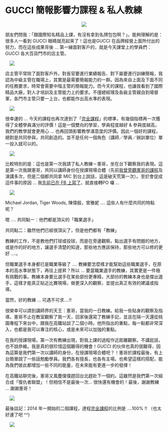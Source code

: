 # GUCCI 簡報影響力課程 & 私人教練 

<div style="clear: both; text-align: center;"><a href="http://4.bp.blogspot.com/-at31dP4xil0/VhSOeMO_JuI/AAAAAAAANvY/XLaZNDX9klk/s1600/image_thumb_0b2fb4ee25ea4e1a94eb654dbd4c1cde.png" style="margin-left: 1em; margin-right: 1em;"><img border="0" src="http://4.bp.blogspot.com/-at31dP4xil0/VhSOeMO_JuI/AAAAAAAANvY/XLaZNDX9klk/s1600/image_thumb_0b2fb4ee25ea4e1a94eb654dbd4c1cde.png"/></a></div>
<p></p>
<div style="clear: both; text-align: center;"></div>
<p>朋友們問我：「跟國際知名精品上課，有沒有拿到名牌包包啊？」。能夠理解的是：很多人一看到 GUCCI 眼睛就亮起來了！這也是GUCCI 在品牌經營上面所付出的努力，而在這些成果背後 … 第一線面對客戶的，就是今天課堂上的學員們：GUCCI 各大百貨門市的店主管。</p>
<p><a href="http://3.bp.blogspot.com/-qLdY13Nm6iU/VhSOh07fm-I/AAAAAAAANwA/si34xyZSuG0/s1600/image_thumb_f80fc84d22c1c68fdae27d2ab2a19217.png" style="margin-left: 1em; margin-right: 1em; text-align: center;"><img border="0" src="http://3.bp.blogspot.com/-qLdY13Nm6iU/VhSOh07fm-I/AAAAAAAANwA/si34xyZSuG0/s1600/image_thumb_f80fc84d22c1c68fdae27d2ab2a19217.png"/></a></p>
<p> <a name="more"></a></p>
<p>店主管平常除了面對客戶外，對長官要進行業績報告、對下屬要進行訓練簡報，我認為中級主管在職場上，其實是最需要簡報能力的一群。因為來自上面及下面不同的任務要求，時常會需要中階主管的簡報能力。而今天的課程，也讓我看到了國際精品大廠，對人才培訓及主管能力上的要求。不僅總經理及各級主管親自到場督軍，各門市主管只要一上台，也都能作出高水準的表現。</p>
<p><a href="http://4.bp.blogspot.com/-UsQwjAJznO0/VhSOfpPYiQI/AAAAAAAANvo/0cnLCKchADw/s1600/image_thumb_76ffc94462ac6e5a30f7981f12fe1faa.png" style="margin-left: 1em; margin-right: 1em; text-align: center;"><img border="0" src="http://4.bp.blogspot.com/-UsQwjAJznO0/VhSOfpPYiQI/AAAAAAAANvo/0cnLCKchADw/s1600/image_thumb_76ffc94462ac6e5a30f7981f12fe1faa.png"/></a></p>
<p>很幸運的 … 今天的課程也再次達到了「<a href="http://www.afu.tw/index.php?option=com_content&amp;view=article&amp;id=310:2013-12-18-04-05-12&amp;catid=13:2010-11-28-04-52-33&amp;Itemid=19">完全課程</a>」的標準，有幾個指標再一次獲得了全體學員滿分的評價！這是一個雙向的學習，學員程度越好 &amp; 參與度越高，我們的教學就會更用心 … 也再回頭影響教學滿意度的評價。因此一個好的課程，絕對是共同參與，共同創造的。並不是任何一個角色（講師／學員／辦訓單位）單一投入就可以的。</p>
<p><a href="http://2.bp.blogspot.com/-Thiuhtlk4Ko/VhSOfBJIxxI/AAAAAAAANvg/grT-33EQOIc/s1600/image_thumb_5f36a2210eeabeefce2493c372b66638.png" style="margin-left: 1em; margin-right: 1em; text-align: center;"><img border="0" src="http://2.bp.blogspot.com/-Thiuhtlk4Ko/VhSOfBJIxxI/AAAAAAAANvg/grT-33EQOIc/s1600/image_thumb_5f36a2210eeabeefce2493c372b66638.png"/></a></p>
<p>比較特別的是：這也是第一次我請了私人教練－憲哥，坐在台下觀察我的表現。這是第一次我跟憲哥，共同以講師身份在授課現場合體（先前<a href="http://www.afu.tw/index.php?option=com_content&amp;view=article&amp;id=299:2013-10-11-03-34-49&amp;catid=13:2010-11-28-04-52-33&amp;Itemid=19">我曾旁聽憲哥的課程</a>及演講多次，但是二個都共同拿 MIC 到台上說話，這是破天荒第一次）。至於會促成這件事的原因 … 我<a href="https://www.facebook.com/afuwang/posts/10202825354620652?stream_ref=10">先前已在 FB 上寫了</a>，就直接轉PO 囉 …</p>
<p> <a href="http://3.bp.blogspot.com/-XpdkHiRn3lA/VhSOhlLL5wI/AAAAAAAANwE/fp08j-mvUzA/s1600/image_thumb_f50519b884099aadec30d89bd7e95e67.png" style="margin-left: 1em; margin-right: 1em; text-align: center;"><img border="0" src="http://3.bp.blogspot.com/-XpdkHiRn3lA/VhSOhlLL5wI/AAAAAAAANwE/fp08j-mvUzA/s1600/image_thumb_f50519b884099aadec30d89bd7e95e67.png"/></a></p>
<p>Michael Jordan, Tiger Woods, 陳偉殷，曾雅妮 …. 這些人有什麼共同的特點呢？</p>
<p>嗯 …. 共同點一：他們都是頂尖的「職業選手」</p>
<p>共同點二：雖然他們已經很頂尖了，但是他們都有「教練」</p>
<p>教練的工作，不是教他們打球或投球，而是在旁邊觀察。點出選手有問題的地方，或是作的好的地方，讓選手清楚的知道，那些地方應該保持，那些地方可以修的更好 ….。</p>
<p>但職業選手本身都已是職業等級了 …. 教練要怎麼樣才能幫助這些職業選手，在原本的高水準狀態下，再往上提昇？所以 … 要當職業選手的教練，其實更是一件極有挑戰的事。教練本身要比選手在某些部份更專精，大部份的教練本身也是傑出選手，這樣才能真正貼近比賽現場，做更深入的觀察，並提出真正有效的建議或指導。</p>
<p>當然，好的教練 … 可遇不可求….!!</p>
<p>很榮幸可以請到講師界的天王：憲哥，當我的一日教練。給我一些貼身的觀察及指導。憲哥不止在教室觀察了我一天，回家後還寫了教練手記，並且在隔一天還從桃園專程下來台中，跟我在高鐵站談了二個小時。他所指出的重點，每一點都非常深入，也都是我可以專注的核心，或是未來可以加強的重點。</p>
<p>在我的授課現場，第一次有教練出現，對我上課的過程作近距離觀察。不講屁話，也不說恭維。我是真的很珍惜這個難得的機會！GUCCI 的伙伴也真的很難得，因為這算是我們第一次以講師的身份，在授課現場合體吧？！憲哥於課程最後，有上台簡單說了一些話勉勵學員。我們各有擅長，也各有主場。也希望這樣的搭配，能為我們彼此都增加一些不同的能量，在未來能有更進一步的發揮！</p>
<p>在高鐵站聊完後，憲哥又風塵僕僕趕回台北趕赴下一個約。這雖然是我們第一次組合成「復仇者聯盟」！但相信不是最後一次… 很快還有機會的！最後，謝謝教練 … 謝謝憲哥！</p>
<p> <a href="http://2.bp.blogspot.com/-uo7M-bNHp3U/VhSOfYJ1xBI/AAAAAAAANvk/dSQpmm4sy3s/s1600/image_thumb_4d8832c0cdf4d86454f24fe5ec109f65.png" style="margin-left: 1em; margin-right: 1em; text-align: center;"><img border="0" src="http://2.bp.blogspot.com/-uo7M-bNHp3U/VhSOfYJ1xBI/AAAAAAAANvk/dSQpmm4sy3s/s1600/image_thumb_4d8832c0cdf4d86454f24fe5ec109f65.png"/></a></p>
<p>最後註記：2014 年一開始的二個課程，達程<a href="http://www.afu.tw/index.php?option=com_content&amp;view=article&amp;id=310:2013-12-18-04-05-12&amp;catid=13:2010-11-28-04-52-33&amp;Itemid=19">完全課程</a>的比例是 ….100% !! （也太好運了吧 ^^)</p>
<p><a href="http://4.bp.blogspot.com/-7iKm5mGK1O8/VhSOgUm3bsI/AAAAAAAANv0/TRL2cSr4lsc/s1600/image_thumb_d4b37996fc023af468e3b9fef6e521ac.png" style="margin-left: 1em; margin-right: 1em; text-align: center;"><img border="0" src="http://4.bp.blogspot.com/-7iKm5mGK1O8/VhSOgUm3bsI/AAAAAAAANv0/TRL2cSr4lsc/s1600/image_thumb_d4b37996fc023af468e3b9fef6e521ac.png"/></a></p>